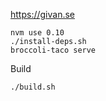    
https://givan.se

```
nvm use 0.10
./install-deps.sh
broccoli-taco serve
```

Build

```
./build.sh
```
